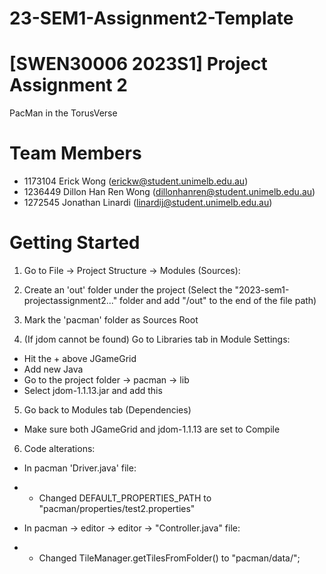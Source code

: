 # 23-SEM1-Assignment2-Template

# [SWEN30006 2023S1] Project Assignment 2
PacMan in the TorusVerse
# Team Members
- 1173104 Erick Wong (<erickw@student.unimelb.edu.au>)
- 1236449 Dillon Han Ren Wong (<dillonhanren@student.unimelb.edu.au>)
- 1272545 Jonathan Linardi (<linardij@student.unimelb.edu.au>)

# Getting Started

1. Go to File -> Project Structure -> Modules (Sources):

2. Create an 'out' folder under the project (Select the "2023-sem1-projectassignment2..." folder and add "/out" to the end of the file path)

3. Mark the 'pacman' folder as Sources Root

4. (If jdom cannot be found) Go to Libraries tab in Module Settings:
- Hit the + above JGameGrid
- Add new Java
- Go to the project folder -> pacman -> lib
- Select jdom-1.1.13.jar and add this

5. Go back to Modules tab (Dependencies)
- Make sure both JGameGrid and jdom-1.1.13 are set to Compile

6. Code alterations:
- In pacman 'Driver.java' file:
- - Changed DEFAULT_PROPERTIES_PATH to "pacman/properties/test2.properties"

- In pacman -> editor -> editor -> "Controller.java" file:
- - Changed TileManager.getTilesFromFolder() to "pacman/data/";